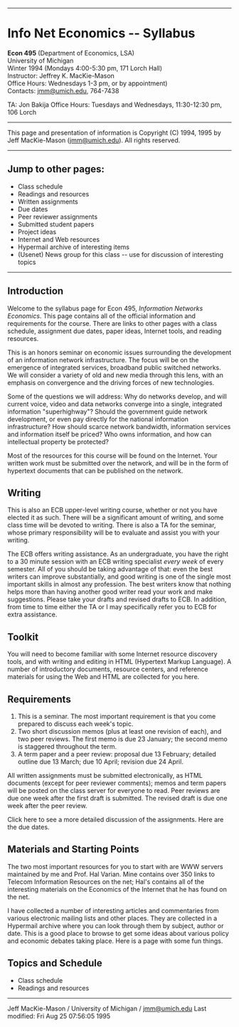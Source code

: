 * * *

# Info Net Economics -- Syllabus

**Econ 495** (Department of Economics, LSA)  
University of Michigan  
Winter 1994 (Mondays 4:00-5:30 pm, 171 Lorch Hall)  
Instructor: Jeffrey K. MacKie-Mason  
Office Hours: Wednesdays 1-3 pm, or by appointment)  
Contacts: jmm@umich.edu, 764-7438  

TA: Jon Bakija Office Hours: Tuesdays and Wednesdays, 11:30-12:30 pm, 106
Lorch

* * *

This page and presentation of information is Copyright  (C) 1994, 1995 by
Jeff MacKie-Mason (jmm@umich.edu). All rights reserved.

* * *

## Jump to other pages:

  * Class schedule
  * Readings and resources
  * Written assignments
  * Due dates
  * Peer reviewer assignments
  * Submitted student papers
  * Project ideas
  * Internet and Web resources
  * Hypermail archive of interesting items
  * (Usenet) News group for this class \-- use for discussion of interesting topics 

* * *

## Introduction

Welcome to the syllabus page for Econ 495, _Information Networks Economics_.
This page contains all of the official information and requirements for the
course. There are links to other pages with a class schedule, assignment due
dates, paper ideas, Internet tools, and reading resources.

This is an honors seminar on economic issues surrounding the development of an
information network infrastructure. The focus will be on the emergence of
integrated services, broadband public switched networks. We will consider a
variety of old and new media through this lens, with an emphasis on
convergence and the driving forces of new technologies.

Some of the questions we will address: Why do networks develop, and will
current voice, video and data networks converge into a single, integrated
information "superhighway"? Should the government guide network development,
or even pay directly for the national information infrastructure? How should
scarce network bandwidth, information services and information itself be
priced? Who owns information, and how can intellectual property be protected?

Most of the resources for this course will be found on the Internet. Your
written work must be submitted over the network, and will be in the form of
hypertext documents that can be published on the network.

## Writing

This is also an ECB upper-level writing course, whether or not you have
elected it as such. There will be a significant amount of writing, and some
class time will be devoted to writing. There is also a TA for the seminar,
whose primary responsibility will be to evaluate and assist you with your
writing.

The ECB offers writing assistance. As an undergraduate, you have the right to
a 30 minute session with an ECB writing specialist _every week_ of every
semester. All of you should be taking advantage of that: even the best writers
can improve substantially, and good writing is one of the single most
important skills in almost any profession. The best writers know that nothing
helps more than having another good writer read your work and make
suggestions. Please take your drafts and revised drafts to ECB. In addition,
from time to time either the TA or I may specifically refer you to ECB for
extra assistance.

## Toolkit

You will need to become familiar with some Internet resource discovery tools,
and with writing and editing in HTML (Hypertext Markup Language). A number of
introductory documents, resource centers, and reference materials for using
the Web and HTML are collected for you here.

## Requirements

  1. This is a seminar. The most important requirement is that you come prepared to discuss each week's topic. 
  2. Two short discussion memos (plus at least one revision of each), and two peer reviews. The first memo is due 23 January; the second memo is staggered throughout the term. 
  3. A term paper and a peer review: proposal due 13 February; detailed outline due 13 March; due 10 April; revision due 24 April. 

All written assignments must be submitted electronically, as HTML documents
(except for peer reviewer comments); memos and term papers will be posted on
the class server for everyone to read. Peer reviews are due one week after the
first draft is submitted. The revised draft is due one week after the peer
review.

Click here to see a more detailed discussion of the assignments. Here are the
due dates.

## Materials and Starting Points

The two most important resources for you to start with are WWW servers
maintained by me and Prof. Hal Varian. Mine contains over 350 links to Telecom
Information Resources on the net; Hal's contains all of the interesting
materials on the Economics of the Internet that he has found on the net.

I have collected a number of interesting articles and commentaries from
various electronic mailing lists and other places. They are collected in a
Hypermail archive where you can look through them by subject, author or date.
This is a good place to browse to get some ideas about various policy and
economic debates taking place. Here is a page with some  fun things.

## Topics and Schedule

  * Class schedule
  * Readings and resources 

* * *

Jeff MacKie-Mason / University of Michigan / <jmm@umich.edu> Last modified:
Fri Aug 25 07:56:05 1995

